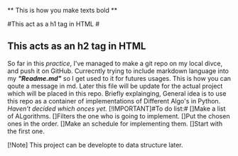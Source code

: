 ** This is how you make texts bold **

#This act as a h1 tag in HTML #
## This acts as an h2 tag in HTML ##
So far in this *practice*, I've managed to make a git repo on my local divce, and push it on GitHub.
Currecntly trying to include markdown language into my ***"Readme.md"*** so I get used to it for futures usages.
This is how you can qoute a message in md.
Later this file will be update for the actual project which will be placed in this repo.
Briefly explainging, General idea is to use this repo as a container of implementations of Different Algo's in Python. *Haven't decided which onces yet.*
[!IMPORTANT]#To do list:#
[]Make a list of ALgorithms.
[]Filters the one who is going to implement.
[]Put the chosen ones in the order.
[]Make an schedule for implementing them.
[]Start with the first one.

[!Note]
This project can be developte to data structure later.

